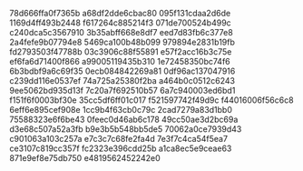 78d666ffa0f7365b
a68df2dde6cbac80
095f131cdaa2d6de
1169d4ff493b2448
f617264c885214f3
071de700524b499c
c240dca5c3567910
3b35abff668e8df7
eed7d83fb6c377e8
2a4fefe9b07794e8
5469ca100b48b099
979894e2831b19fb
fd2793503f47788b
03c3906c88f55891
e57f2acc16b3c75e
ef6fa6d71400f866
a99005119435b310
1e72458350bc74f6
6b3bdbf9a6c69f35
0ecb084842269a81
0df96ac137047916
c239dd116e0537ef
74a725a25380f2ba
a464b0c0512c6243
9ee5062bd935d13f
7c20a7f692510b57
6a7c940003ed6bd1
f151f6f0003bf30e
35cc5df6ff01c017
f521597742f49d9c
f44016006f56c6c8
6eff6e895cef908e
1cc9b4f63cb0c79c
2cad7279a83d1bb0
75588323e6f6be43
0feec0d46ab6c178
49cc50ae3d2bc69a
d3e68c507a52a3fb
b9e3b5b548bb5de5
70062a0ce7939d43
c901063a103c257a
e7c3c7c68fe2fa4d
7e3f7c4ca54f5ea7
ce3107c819cc357f
fc2323e396cdd25b
a1ca8ec5e9ceae63
871e9ef8e75db750
e4819562452242e0
